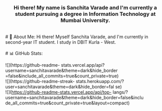 <h3 align = "center">Hi there! My name is Sanchita Varade and I'm
currently a student pursuing a degree in Information Technology at
Mumbai University.</h3>
<br>
# 💫 About Me:
Hi there! Myself Sanchita Varade, and I'm currently in second-year IT student. 
I study in DBIT Kurla - West.
<br>
<br>
# 📊 GitHub Stats:

![](https://github-readme-
stats.vercel.app/api?username=sanchitavarade&theme=dark&hide_border
=false&include_all_commits=true&count_private=true)<br/>
![](https://github-readme-streak-
stats.herokuapp.com/?user=sanchitavarade&theme=dark&hide_border=fal
se)<br/>
![](https://github-readme-stats.vercel.app/api/top-
langs/?username=sanchitavarade&theme=dark&hide_border=false&inclu
de_all_commits=true&count_private=true&layout=compact)
